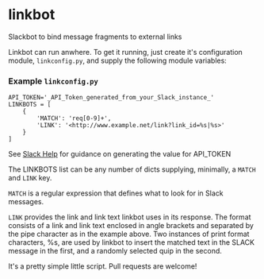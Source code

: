 # linkbot
Slackbot to bind message fragments to external links

Linkbot can run anwhere. To get it running, just create it's configuration module, `linkconfig.py`, and supply
the following module variables:

### Example `linkconfig.py`

    API_TOKEN='_API_Token_generated_from_your_Slack_instance_'
    LINKBOTS = [
        {
            'MATCH': 'req[0-9]+',
            'LINK': '<http://www.example.net/link?link_id=%s|%s>'
        }
    ]

See [Slack Help](https://get.slack.help/hc/en-us/articles/215770388-Create-and-regenerate-API-tokens) for guidance on generating the value for API_TOKEN

The LINKBOTS list can be any number of dicts supplying, minimally, a `MATCH` and `LINK` key.

`MATCH` is a regular expression that defines what to look for in Slack messages.

`LINK` provides the link and link text linkbot uses in its response.  The format
consists of a link and link text enclosed in angle brackets and separated by the pipe character as in the example above.  Two 
instances of print format characters, %s, are used by linkbot to insert the matched text in the SLACK message in the first, and 
a randomly selected quip in the second.

It's a pretty simple little script.  Pull requests are welcome!


